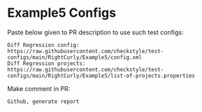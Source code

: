 # Example5 Configs
Paste below given to PR description to use such test configs:
```
Diff Regression config: https://raw.githubusercontent.com/checkstyle/test-configs/main/RightCurly/Example5/config.xml
Diff Regression projects: https://raw.githubusercontent.com/checkstyle/test-configs/main/RightCurly/Example5/list-of-projects.properties
```
Make comment in PR:
```
Github, generate report
```
